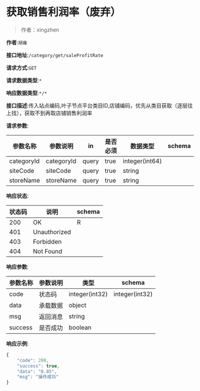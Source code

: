 # 获取销售利润率（废弃）

> 作者：xingzhen

**作者**:`胡雍`

**接口地址**:`/category/get/saleProfitRate`


**请求方式**:`GET`


**请求数据类型**:`*`


**响应数据类型**:`*/*`


**接口描述**:传入站点编码,叶子节点平台类目ID,店铺编码，优先从类目获取（逐层往上找），获取不到再取店铺销售利润率



**请求参数**:


| 参数名称 | 参数说明 | in    | 是否必须 | 数据类型 | schema |
| -------- | -------- | ----- | -------- | -------- | ------ |
|categoryId|categoryId|query|true|integer(int64)||
|siteCode|siteCode|query|true|string||
|storeName|storeName|query|true|string|||


**响应状态**:


| 状态码 | 说明 | schema |
| -------- | -------- | ----- |
|200|OK|R|
|401|Unauthorized||
|403|Forbidden||
|404|Not Found|||


**响应参数**:


| 参数名称 | 参数说明 | 类型 | schema |
| -------- | -------- | ----- |----- |
|code|状态码|integer(int32)|integer(int32)|
|data|承载数据|object||
|msg|返回消息|string||
|success|是否成功|boolean|||


**响应示例**:
```javascript
{
    "code": 200,
    "success": true,
    "data": "0.85",
    "msg": "操作成功"
}
```